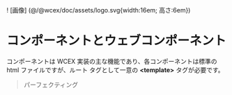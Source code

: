 <!--DESC: {icon:{name:"explore"},id:7} -->

! [画像] (@/@wcex/doc/assets/logo.svg{width:16em; 高さ:6em})

# コンポーネントとウェブコンポーネント

コンポーネントは WCEX 実装の主な機能であり、各コンポーネントは標準の html ファイルですが、ルート タグとして一意の **\<template\>** タグが必要です。

> パーフェクティング
